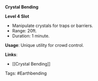 **Crystal Bending**

**Level 4 Slot**
- Manipulate crystals for traps or barriers.
- Range: 20ft.
- Duration: 1 minute.

**Usage**: Unique utility for crowd control.

**Links**:
- [[Crystal Bending]]

Tags:
#Earthbending